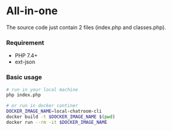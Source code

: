# All-in-one
The source code just contain 2 files (index.php and classes.php).

### Requirement
- PHP 7.4+
- ext-json

### Basic usage
```sh
# run in your local machine
php index.php

# or run in docker continer
DOCKER_IMAGE_NAME=local-chatroom-cli
docker build -t $DOCKER_IMAGE_NAME $(pwd)
docker run --rm -it $DOCKER_IMAGE_NAME
```

